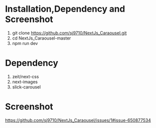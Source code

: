 # Installation,Dependency and Screenshot
1. git clone https://github.com/sj9710/NextJs_Caraousel.git
2. cd NextJs_Caraousel-master
3. npm run dev

# Dependency
1. zeit/next-css
2. next-images
3. slick-carousel

# Screenshot

https://github.com/sj9710/NextJs_Caraousel/issues/1#issue-650877534
